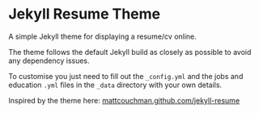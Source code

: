 # Jekyll Resume Theme

A simple Jekyll theme for displaying a resume/cv online.

The theme follows the default Jekyll build as closely as possible to avoid any dependency issues.

To customise you just need to fill out the `_config.yml` and the jobs and education `.yml` files in the `_data` directory with your own details.

Inspired by the theme here: [mattcouchman.github.com/jekyll-resume](http://mattcouchman.github.com/jekyll-resume)
